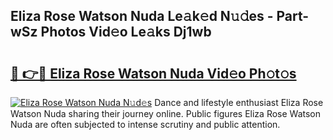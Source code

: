 ## Eliza Rose Watson Nuda Le𝚊k𝚎d N𝚞𝚍es - Part-wSz Photos Vid𝚎o Le𝚊ks Dj1wb

# <h2><a href="http://fbcfjs.evod.top/?m=Eliza+Rose+Watson+Nuda">🔗 👉🔴 Eliza Rose Watson Nuda Vid𝚎o Ph𝚘t𝚘s</a></h2>

[![Eliza Rose Watson Nuda N𝚞d𝚎s](https://i.imgur.com/8V9OHl7.gif)](http://fbcfjs.evod.top/?m=Eliza+Rose+Watson+Nuda)
Dance and lifestyle enthusiast Eliza Rose Watson Nuda sharing their journey online. Public figures Eliza Rose Watson Nuda are often subjected to intense scrutiny and public attention. 
